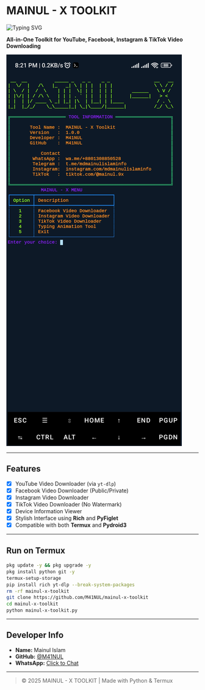 
# MAINUL - X TOOLKIT

![Typing SVG](https://readme-typing-svg.herokuapp.com?lines=MAINUL+-+X+Toolkit;All-in-One+Terminal+Based+Media+Utility&center=true&width=600&height=80)

**All-in-One Toolkit for YouTube, Facebook, Instagram & TikTok Video Downloading**

![Screenshot](https://github.com/M41NUL/mainul-x-toolkit/blob/main/Screenshot_2025-05-18-20-21-02-219_com.termux.jpg)

---

## Features

- [x] YouTube Video Downloader (via `yt-dlp`)
- [x] Facebook Video Downloader (Public/Private)
- [x] Instagram Video Downloader
- [x] TikTok Video Downloader (No Watermark)
- [x] Device Information Viewer
- [x] Stylish Interface using **Rich** and **PyFiglet**
- [x] Compatible with both **Termux** and **Pydroid3**

---

## Run on Termux

```bash
pkg update -y && pkg upgrade -y
pkg install python git -y
termux-setup-storage
pip install rich yt-dlp --break-system-packages
rm -rf mainul-x-toolkit
git clone https://github.com/M41NUL/mainul-x-toolkit
cd mainul-x-toolkit
python mainul-x-toolkit.py
```

---

## Developer Info

- **Name:** Mainul Islam
- **GitHub:** [@M41NUL](https://github.com/M41NUL)
- **WhatsApp:** [Click to Chat](https://wa.me/8801308850528)

---

> © 2025 MAINUL - X TOOLKIT | Made with Python & Termux
